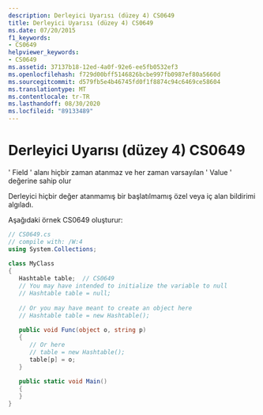 ```yaml
---
description: Derleyici Uyarısı (düzey 4) CS0649
title: Derleyici Uyarısı (düzey 4) CS0649
ms.date: 07/20/2015
f1_keywords:
- CS0649
helpviewer_keywords:
- CS0649
ms.assetid: 37137b18-12ed-4a0f-92e6-ee5fb0532ef3
ms.openlocfilehash: f729d00bff5146826bcbe997fb0987ef80a5660d
ms.sourcegitcommit: d579fb5e4b46745fd0f1f8874c94c6469ce58604
ms.translationtype: MT
ms.contentlocale: tr-TR
ms.lasthandoff: 08/30/2020
ms.locfileid: "89133489"
---
```

# <a name="compiler-warning-level-4-cs0649"></a>Derleyici Uyarısı (düzey 4) CS0649
' Field ' alanı hiçbir zaman atanmaz ve her zaman varsayılan ' Value ' değerine sahip olur  
  
 Derleyici hiçbir değer atanmamış bir başlatılmamış özel veya iç alan bildirimi algıladı.  
  
 Aşağıdaki örnek CS0649 oluşturur:  
  
```csharp  
// CS0649.cs  
// compile with: /W:4  
using System.Collections;  
  
class MyClass  
{  
   Hashtable table;  // CS0649  
   // You may have intended to initialize the variable to null  
   // Hashtable table = null;  
  
   // Or you may have meant to create an object here  
   // Hashtable table = new Hashtable();  
  
   public void Func(object o, string p)  
   {  
      // Or here  
      // table = new Hashtable();  
      table[p] = o;  
   }  
  
   public static void Main()  
   {  
   }  
}  
```
